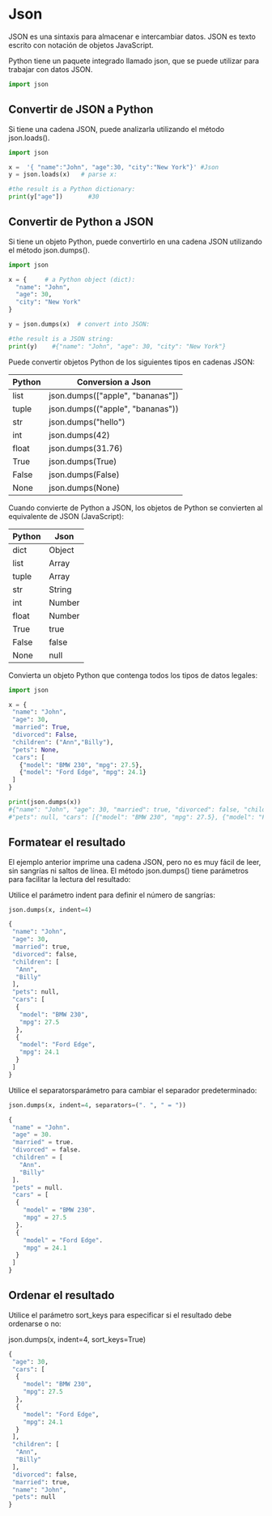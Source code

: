 # Json
JSON es una sintaxis para almacenar e intercambiar datos.
JSON es texto escrito con notación de objetos JavaScript.

Python tiene un paquete integrado llamado json, que se puede utilizar para trabajar con datos JSON.
```python
import json
```
## Convertir de JSON a Python
Si tiene una cadena JSON, puede analizarla utilizando el método json.loads().
```python 
import json

x =  '{ "name":"John", "age":30, "city":"New York"}' #Json 
y = json.loads(x)   # parse x:

#the result is a Python dictionary:
print(y["age"])       #30
```
## Convertir de Python a JSON
Si tiene un objeto Python, puede convertirlo en una cadena JSON utilizando el método json.dumps().
```python
import json

x = {     # a Python object (dict):
  "name": "John",
  "age": 30,
  "city": "New York"
}

y = json.dumps(x)  # convert into JSON:

#the result is a JSON string:
print(y)    #{"name": "John", "age": 30, "city": "New York"}
```
Puede convertir objetos Python de los siguientes tipos en cadenas JSON:

| Python   | Conversion a Json      |
| -------- | ---------------------- |
| list | json.dumps(["apple", "bananas"])|
| tuple | json.dumps(("apple", "bananas"))|
| str | json.dumps("hello")|
| int | json.dumps(42)|
| float | json.dumps(31.76)|
| True | json.dumps(True)|
| False | json.dumps(False) |
| None | json.dumps(None)|

Cuando convierte de Python a JSON, los objetos de Python se convierten al equivalente de JSON (JavaScript):

| Python   | Json      |
| -------- | --------- |
| dict | Object|
| list | Array|
| tuple | Array|
| str | String|
| int | Number|
| float | Number|
| True | true|
| False | false|
| None | null|

Convierta un objeto Python que contenga todos los tipos de datos legales:
```python
import json

x = {
 "name": "John",
 "age": 30,
 "married": True,
 "divorced": False,
 "children": ("Ann","Billy"),
 "pets": None,
 "cars": [
   {"model": "BMW 230", "mpg": 27.5},
   {"model": "Ford Edge", "mpg": 24.1}
 ]
}

print(json.dumps(x))
#{"name": "John", "age": 30, "married": true, "divorced": false, "children": ["Ann","Billy"], 
#"pets": null, "cars": [{"model": "BMW 230", "mpg": 27.5}, {"model": "Ford Edge", "mpg": 24.1}]}
```
## Formatear el resultado
El ejemplo anterior imprime una cadena JSON, pero no es muy fácil de leer, sin sangrías ni saltos de línea.
El método json.dumps() tiene parámetros para facilitar la lectura del resultado:

Utilice el parámetro indent para definir el número de sangrías:
```python
json.dumps(x, indent=4)

{
 "name": "John",
 "age": 30,
 "married": true,
 "divorced": false,
 "children": [
  "Ann",
  "Billy"
 ],
 "pets": null,
 "cars": [
  {
   "model": "BMW 230",
   "mpg": 27.5
  },
  {
   "model": "Ford Edge",
   "mpg": 24.1
  }
 ]
}
```
Utilice el separatorsparámetro para cambiar el separador predeterminado:
```python
json.dumps(x, indent=4, separators=(". ", " = "))

{
 "name" = "John".
 "age" = 30.
 "married" = true.
 "divorced" = false.
 "children" = [
   "Ann".
   "Billy"
 ].
 "pets" = null.
 "cars" = [
  {
    "model" = "BMW 230".
    "mpg" = 27.5
  }.
  {
    "model" = "Ford Edge".
    "mpg" = 24.1
  }
 ]
}
```
## Ordenar el resultado
Utilice el parámetro sort_keys para especificar si el resultado debe ordenarse o no:

json.dumps(x, indent=4, sort_keys=True)
```python
{
 "age": 30,
 "cars": [
  {
    "model": "BMW 230",
    "mpg": 27.5
  },
  {
    "model": "Ford Edge",
    "mpg": 24.1
  }
 ],
 "children": [
  "Ann",
  "Billy"
 ],
 "divorced": false,
 "married": true,
 "name": "John",
 "pets": null
}
```